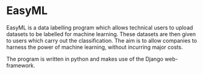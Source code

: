 # EasyML

EasyML is a data labelling program which allows technical users to upload datasets to be labelled for machine learning.
These datasets are then given to users which carry out the classification. The aim is to allow companies to harness the power of machine learning, without incurring major costs.

The program is written in python and makes use of the Django web-framework.
